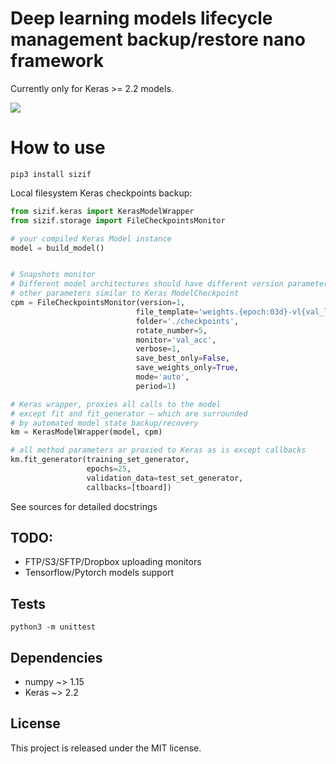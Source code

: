 # Deep learning models lifecycle management backup/restore nano framework
Currently only for Keras >= 2.2 models.

<image src="./pic.png" />

# How to use

```commandline
pip3 install sizif
```

Local filesystem Keras checkpoints backup: 

```python
from sizif.keras import KerasModelWrapper
from sizif.storage import FileCheckpointsMonitor

# your compiled Keras Model instance
model = build_model()  


# Snapshots monitor
# Different model architectures should have different version parameter
# other parameters similar to Keras ModelCheckpoint
cpm = FileCheckpointsMonitor(version=1,
                            file_template='weights.{epoch:03d}-vl{val_loss:.3f}.hdf5',
                            folder='./checkpoints',
                            rotate_number=5,
                            monitor='val_acc',
                            verbose=1,
                            save_best_only=False,
                            save_weights_only=True,
                            mode='auto',
                            period=1)

# Keras wrapper, proxies all calls to the model
# except fit and fit_generator — which are surrounded 
# by automated model state backup/recovery   
km = KerasModelWrapper(model, cpm)

# all method parameters ar proxied to Keras as is except callbacks
km.fit_generator(training_set_generator,
                 epochs=25,
                 validation_data=test_set_generator,
                 callbacks=[tboard])
``` 

See sources for detailed docstrings

## TODO: 
- FTP/S3/SFTP/Dropbox uploading monitors
- Tensorflow/Pytorch models support

## Tests

```commandline
python3 -m unittest 
```

## Dependencies
- numpy ~> 1.15
- Keras ~> 2.2

## License

This project is released under the MIT license.